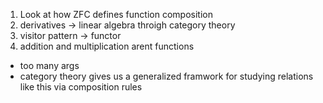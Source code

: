 1. Look at how ZFC defines function composition
2. derivatives -> linear algebra throigh category theory
3. visitor pattern -> functor
4. addition and multiplication arent functions
  - too many args
  - category theory gives us a generalized framwork for studying relations like this via composition rules